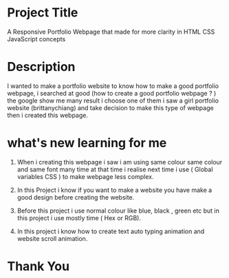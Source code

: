 
# Project Title

A Responsive Portfolio Webpage that made for more clarity in HTML CSS JavaScript concepts

# Description

I wanted to make a portfolio website to know how to make a good portfolio webpage, i searched at good (how to create a good portfolio webpage ? ) the google show me many result i choose one of them i saw a girl portfolio website (brittanychiang) and take decision to make this type of webpage then i created this webpage.

# what's new learning for me

1. When i creating this webpage i saw i am using same colour same colour and same font many time at that time i realise next time i  use ( Global variables CSS ) to make webpage less complex.

2. In this Project i know if you want to make a website you have make a good design before creating the website.

3. Before this project i use normal colour like blue, black , green etc but in this project i use mostly time ( Hex or RGB).

4. In this project i know how to create text auto typing animation and website scroll animation.

# Thank You
